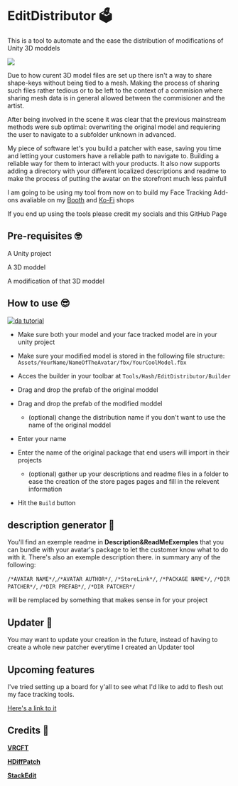 


# EditDistributor 🗳️

This is a tool to automate and the ease the distribution of modifications of Unity 3D moddels

![ ](https://raw.githubusercontent.com/HashEdits/EditDistributionTools/main/ReadMeFiles/header.png)

Due to how curent 3D model files are set up there isn't a way to share shape-keys without being tied to a mesh. Making the process of sharing such files rather tedious or to be left to the context of a commision where sharing mesh data is in general allowed between the commisioner and the artist.


After being involved in the scene it was clear that the previous mainstream methods were sub optimal: overwriting the original model and requiering the user to navigate to a subfolder unknown in advanced.

My piece of software let's you build a patcher with ease, saving you time and letting your customers have a reliable path to navigate to. Building a reliable way for them to interact with your products.
It also now supports adding a directory with your different localized descriptions and readme to make the process of putting the avatar on the storefront much less painfull

I am going to be using my tool from now on to build my Face Tracking Add-ons avaliable on my [Booth](https://hashedits.booth.pm/) and [Ko-Fi](https://ko-fi.com/hashedits/shop) shops

If you end up using the tools please credit my socials and this GitHub Page

## Pre-requisites 🤓

A Unity project

A 3D moddel

A modification of that 3D moddel

## How to use 😎
  
[![da tutorial](https://raw.githubusercontent.com/HashEdits/EditDistributionTools/main/ReadMeFiles/distribution_tools_thumbnail.png)](https://youtu.be/Scs3xrX7tCA?si=SA96iIs4U9auXUEA)

  - Make sure both your model and your face tracked model are in your unity project

  - Make sure your modified model is stored in the following file structure:
  `Assets/YourName/NameOfTheAvatar/fbx/YourCoolModel.fbx`
  
- Acces the builder in your toolbar at
`Tools/Hash/EditDistributor/Builder`

- Drag and drop the prefab of the original moddel

- Drag and drop the prefab of the modified moddel

	- (optional) change the distribution name if you don't want to use the name of the original moddel

- Enter your name

- Enter the name of the original package that end users will import in their projects

	- (optional) gather up your descriptions and readme files in a folder to ease the creation of the store pages pages and fill in the relevent information

- Hit the `Build` button

## description generator 📑
You'll find an exemple readme in **Description&ReadMeExemples** that you can bundle with your avatar's package to let the customer know what to do with it.
There's also an exemple description there.
in summary any of the following:

`/*AVATAR NAME*/`,`/*AVATAR AUTHOR*/`, `/*StoreLink*/`, `/*PACKAGE NAME*/`, `/*DIR PATCHER*/`, `/*DIR PREFAB*/`, `/*DIR PATCHER*/`

will be remplaced by something that makes sense in for your project

## Updater 🔧

You may want to update your creation in the future, instead of having to create a whole new patcher everytime I created an Updater tool



## Upcoming features

I've tried setting up a board for y'all to see what I'd like to add to flesh out my face tracking tools.

[Here's a link to it](https://github.com/users/HashEdits/projects/1/views/1)




## Credits 📕

**[VRCFT](https://github.com/benaclejames/VRCFaceTracking)**

**[HDiffPatch](https://github.com/sisong/HDiffPatch)**

**[StackEdit](stackedit.io)**
